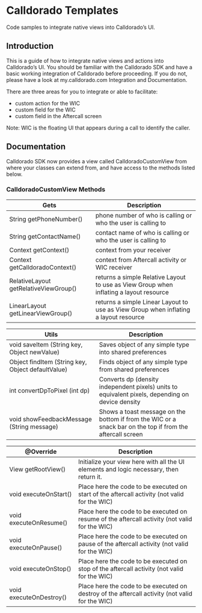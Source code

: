 # Calldorado Templates

Code samples to integrate native views into Calldorado’s UI.

## Introduction

This is a guide of how to integrate native views and actions into Calldorado’s UI. You should be familiar with the Calldorado SDK and have a basic working integration of Calldorado before proceeding. If you do not, please have a look at my.calldorado.com Integration and Documentation.

There are three areas for you to integrate or able to facilitate:
*	custom action for the WIC 
*	custom field for the WIC
*	custom field in the Aftercall screen

Note: WIC is the floating UI that appears during a call to identify the caller.

## Documentation

Calldorado SDK now provides a view called CalldoradoCustomView from where your classes can extend from, and have access to the methods listed below. 

### CalldoradoCustomView Methods

| Gets  | Description  |
|---|---|
| String getPhoneNumber()  | phone number of who is calling or who the user is calling to  |
| String getContactName()  | contact name of who is calling or who the user is calling to  |
| Context getContext()  | context from your receiver  |
| Context getCalldoradoContext()  | context from Aftercall activity or WIC receiver  |
| RelativeLayout getRelativeViewGroup()  | returns a simple Relative Layout to use as View Group when inflating a layout resource  |
| LinearLayout getLinearViewGroup()  | returns a simple Linear Layout to use as View Group when inflating a layout resource  |

| Utils  | Description  |
|---|---|
| void saveItem (String key, Object newValue)  | Saves object of any simple type into shared preferences  |
| Object findItem (String key, Object defaultValue)   | Finds object of any simple type from shared preferences  |
| int convertDpToPixel (int dp)  | Converts dp (density independent pixels) units to equivalent pixels, depending on device density  |
| void showFeedbackMessage (String message)  | Shows a toast message on the bottom if from the WIC or a snack bar on the top if from the aftercall screen  |

| @Override  | Description  |
|---|---|
| View getRootView()  | Initialize your view here with all the UI elements and logic necessary, then return it.  |
| void executeOnStart()  | Place here the code to be executed on start of the aftercall activity (not valid for the WIC)  |
| void executeOnResume()  | Place here the code to be executed on resume of the aftercall activity (not valid for the WIC)  |
| void executeOnPause()  | Place here the code to be executed on pause of the aftercall activity (not valid for the WIC)  |
| void executeOnStop()  | Place here the code to be executed on stop of the aftercall activity (not valid for the WIC)  |
| void executeOnDestroy()  | Place here the code to be executed on destroy of the aftercall activity (not valid for the WIC)  |
